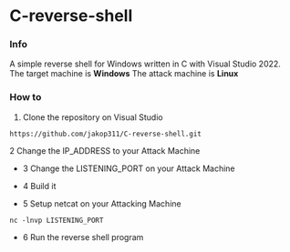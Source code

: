 # C-reverse-shell

### Info

A simple reverse shell for Windows written in C with Visual Studio 2022.
The target machine is **Windows**
The attack machine is **Linux**

### How to

 1. Clone the repository on Visual Studio

```
https://github.com/jakop311/C-reverse-shell.git
```

 2 Change the IP_ADDRESS to your Attack Machine

* 3 Change the LISTENING_PORT on your Attack Machine

* 4 Build it

* 5 Setup netcat on your Attacking Machine

```
nc -lnvp LISTENING_PORT
```

* 6 Run the reverse shell program
